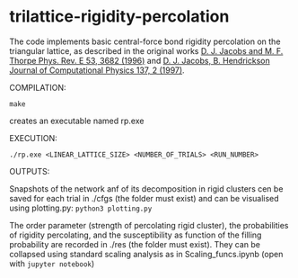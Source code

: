 # trilattice-rigidity-percolation

The code implements basic central-force bond rigidity percolation on the triangular lattice, as described in the original works [D. J. Jacobs and M. F. Thorpe Phys. Rev. E 53, 3682 (1996)](https://journals.aps.org/pre/abstract/10.1103/PhysRevE.53.3682) and [D. J. Jacobs, B. Hendrickson Journal of Computational Physics 137, 2 (1997)](https://www.sciencedirect.com/science/article/abs/pii/S0021999197958095).

COMPILATION:

```
make
```
creates an executable named rp.exe

EXECUTION:

```
./rp.exe <LINEAR_LATTICE_SIZE> <NUMBER_OF_TRIALS> <RUN_NUMBER>
```

OUTPUTS:

Snapshots of the network anf of its decomposition in rigid clusters cen be saved for each trial in ./cfgs (the folder must exist) and can be visualised using plotting.py: ```python3 plotting.py``` 

The order parameter (strength of percolating rigid cluster), the probabilities of rigidity percolating, and the susceptibility as function of the filling probability are recorded in ./res (the folder must exist). They can be collapsed using standard scaling analysis as in Scaling_funcs.ipynb (open with ```jupyter notebook```)
